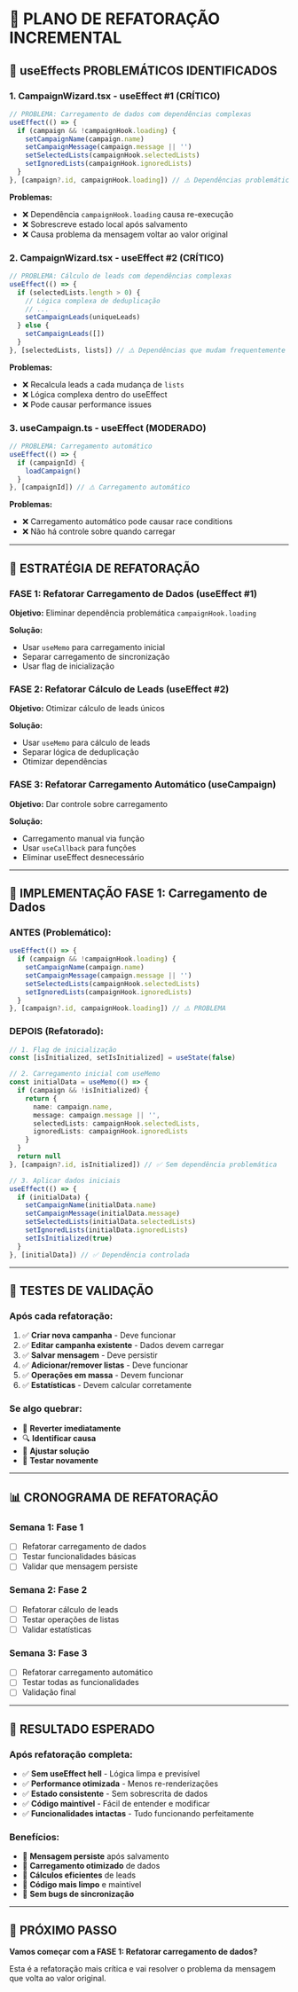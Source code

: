# 🔧 PLANO DE REFATORAÇÃO INCREMENTAL

## 🚨 **useEffects PROBLEMÁTICOS IDENTIFICADOS**

### **1. CampaignWizard.tsx - useEffect #1 (CRÍTICO)**
```typescript
// PROBLEMA: Carregamento de dados com dependências complexas
useEffect(() => {
  if (campaign && !campaignHook.loading) {
    setCampaignName(campaign.name)
    setCampaignMessage(campaign.message || '')
    setSelectedLists(campaignHook.selectedLists)
    setIgnoredLists(campaignHook.ignoredLists)
  }
}, [campaign?.id, campaignHook.loading]) // ⚠️ Dependências problemáticas
```

**Problemas:**
- ❌ Dependência `campaignHook.loading` causa re-execução
- ❌ Sobrescreve estado local após salvamento
- ❌ Causa problema da mensagem voltar ao valor original

### **2. CampaignWizard.tsx - useEffect #2 (CRÍTICO)**
```typescript
// PROBLEMA: Cálculo de leads com dependências complexas
useEffect(() => {
  if (selectedLists.length > 0) {
    // Lógica complexa de deduplicação
    // ...
    setCampaignLeads(uniqueLeads)
  } else {
    setCampaignLeads([])
  }
}, [selectedLists, lists]) // ⚠️ Dependências que mudam frequentemente
```

**Problemas:**
- ❌ Recalcula leads a cada mudança de `lists`
- ❌ Lógica complexa dentro do useEffect
- ❌ Pode causar performance issues

### **3. useCampaign.ts - useEffect (MODERADO)**
```typescript
// PROBLEMA: Carregamento automático
useEffect(() => {
  if (campaignId) {
    loadCampaign()
  }
}, [campaignId]) // ⚠️ Carregamento automático
```

**Problemas:**
- ❌ Carregamento automático pode causar race conditions
- ❌ Não há controle sobre quando carregar

---

## 🎯 **ESTRATÉGIA DE REFATORAÇÃO**

### **FASE 1: Refatorar Carregamento de Dados (useEffect #1)**
**Objetivo:** Eliminar dependência problemática `campaignHook.loading`

**Solução:**
- Usar `useMemo` para carregamento inicial
- Separar carregamento de sincronização
- Usar flag de inicialização

### **FASE 2: Refatorar Cálculo de Leads (useEffect #2)**
**Objetivo:** Otimizar cálculo de leads únicos

**Solução:**
- Usar `useMemo` para cálculo de leads
- Separar lógica de deduplicação
- Otimizar dependências

### **FASE 3: Refatorar Carregamento Automático (useCampaign)**
**Objetivo:** Dar controle sobre carregamento

**Solução:**
- Carregamento manual via função
- Usar `useCallback` para funções
- Eliminar useEffect desnecessário

---

## 🔧 **IMPLEMENTAÇÃO FASE 1: Carregamento de Dados**

### **ANTES (Problemático):**
```typescript
useEffect(() => {
  if (campaign && !campaignHook.loading) {
    setCampaignName(campaign.name)
    setCampaignMessage(campaign.message || '')
    setSelectedLists(campaignHook.selectedLists)
    setIgnoredLists(campaignHook.ignoredLists)
  }
}, [campaign?.id, campaignHook.loading]) // ⚠️ PROBLEMA
```

### **DEPOIS (Refatorado):**
```typescript
// 1. Flag de inicialização
const [isInitialized, setIsInitialized] = useState(false)

// 2. Carregamento inicial com useMemo
const initialData = useMemo(() => {
  if (campaign && !isInitialized) {
    return {
      name: campaign.name,
      message: campaign.message || '',
      selectedLists: campaignHook.selectedLists,
      ignoredLists: campaignHook.ignoredLists
    }
  }
  return null
}, [campaign?.id, isInitialized]) // ✅ Sem dependência problemática

// 3. Aplicar dados iniciais
useEffect(() => {
  if (initialData) {
    setCampaignName(initialData.name)
    setCampaignMessage(initialData.message)
    setSelectedLists(initialData.selectedLists)
    setIgnoredLists(initialData.ignoredLists)
    setIsInitialized(true)
  }
}, [initialData]) // ✅ Dependência controlada
```

---

## 🧪 **TESTES DE VALIDAÇÃO**

### **Após cada refatoração:**
1. ✅ **Criar nova campanha** - Deve funcionar
2. ✅ **Editar campanha existente** - Dados devem carregar
3. ✅ **Salvar mensagem** - Deve persistir
4. ✅ **Adicionar/remover listas** - Deve funcionar
5. ✅ **Operações em massa** - Devem funcionar
6. ✅ **Estatísticas** - Devem calcular corretamente

### **Se algo quebrar:**
- 🔄 **Reverter imediatamente**
- 🔍 **Identificar causa**
- 🔧 **Ajustar solução**
- 🧪 **Testar novamente**

---

## 📊 **CRONOGRAMA DE REFATORAÇÃO**

### **Semana 1: Fase 1**
- [ ] Refatorar carregamento de dados
- [ ] Testar funcionalidades básicas
- [ ] Validar que mensagem persiste

### **Semana 2: Fase 2**
- [ ] Refatorar cálculo de leads
- [ ] Testar operações de listas
- [ ] Validar estatísticas

### **Semana 3: Fase 3**
- [ ] Refatorar carregamento automático
- [ ] Testar todas as funcionalidades
- [ ] Validação final

---

## 🎯 **RESULTADO ESPERADO**

### **Após refatoração completa:**
- ✅ **Sem useEffect hell** - Lógica limpa e previsível
- ✅ **Performance otimizada** - Menos re-renderizações
- ✅ **Estado consistente** - Sem sobrescrita de dados
- ✅ **Código maintível** - Fácil de entender e modificar
- ✅ **Funcionalidades intactas** - Tudo funcionando perfeitamente

### **Benefícios:**
- 🚀 **Mensagem persiste** após salvamento
- 🚀 **Carregamento otimizado** de dados
- 🚀 **Cálculos eficientes** de leads
- 🚀 **Código mais limpo** e maintível
- 🚀 **Sem bugs de sincronização**

---

## 🚀 **PRÓXIMO PASSO**

**Vamos começar com a FASE 1: Refatorar carregamento de dados?**

Esta é a refatoração mais crítica e vai resolver o problema da mensagem que volta ao valor original.


















